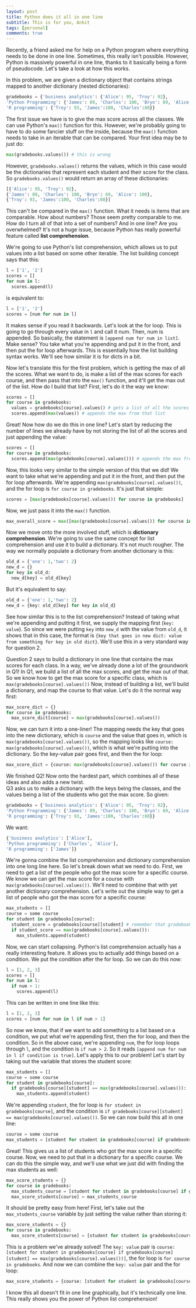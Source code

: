 ```yaml
---
layout: post
title: Python does it all in one line
subtitle: This is for you, Ankit
tags: [personal]
comments: true
---
```


Recently, a friend asked me for help on a Python program where everything needs to be done in one line. Sometimes, this really isn't possible. However, Python is massively powerful in one line, thanks to it basically being a form of pseudocode. Let's take a look at how this works.  

In this problem, we are given a dictionary object that contains strings mapped to another dictionary (nested dictionaries):  
```python
gradebooks = {'business analytics': {'Alice': 95, 'Troy': 92}, 
'Python Programming': {'James': 89, 'Charles': 100, 'Bryn': 69, 'Alice': 100}, 
'R programming': {'Troy': 93, 'James':100, 'Charles':88}}
```
The first issue we have is to give the max score across all the classes. We can use Python's `max()` function for this. However, we're probably going to have to do some fancier stuff on the inside, because the `max()` function needs to take in an iterable that can be compared. Your first idea may be to just do:
```python
max(gradebooks.values()) # this is wrong
```
However, `gradebooks.values()` returns the values, which in this case would be the dictionaries that represent each student and their score for the class. So `gradebooks.values()` would return an array of these dictionaries: 
```python
[{'Alice': 95, 'Troy': 92}, 
{'James': 89, 'Charles': 100, 'Bryn': 69, 'Alice': 100}, 
{'Troy': 93, 'James':100, 'Charles':88}]
```
This can't be compared in the `max()` function. What it needs is items that are comparable. How about numbers? Those seem pretty comparable to me. How do I turn all of that into a set of numbers? And in one line? Are you overwhelmed? It's not a huge issue, because Python has really powerful feature called **list comprehension**.  

We're going to use Python's list comprehension, which allows us to put values into a list based on some other iterable. The list building concept says that this:
```python
l = ['1', '2']
scores = []
for num in l:
  scores.append(l)
```
is equivalent to:
```python
l = ['1', '2']
scores = [num for num in l]
```
It makes sense if you read it backwards. Let's look at the for loop. This is going to go through every value in `l` and call it num. Then, num is appended. So basically, the statement is `[append num for num in list]`. Make sense? You take what you're appending and put it in the front, and then put the for loop afterwards. This is essentially how the list building syntax works. We'll see how similar it is for dicts in a bit.  

Now let's translate this for the first problem, which is getting the max of all the scores. What we want to do, is make a list of the max scores for each course, and then pass that into the `max()` function, and it'll get the max out of the list. How do I build that list? First, let's do it the way we know:
```python
scores = []
for course in gradebooks:
  values = gradebooks[course].values() # gets a list of all the scores for this course
  scores.append(max(values)) # appends the max from that list
```
Great! Now how do we do this in one line? Let's start by reducing the number of lines we already have by not storing the list of all the scores and just appending the value:
```python
scores = []
for course in gradebooks:
  scores.append(max(gradebooks[course].values())) # appends the max from that list
```
Now, this looks very similar to the simple version of this that we did! We want to take what we're appending and put it in the front, and then put the for loop afterwards. We're appending `max(gradebooks[course].values())`, and the for loop is `for course in gradebooks`. It's just that simple:
```python
scores = [max(gradebooks[course].values()) for course in gradebooks]
```
Now, we just pass it into the `max()` function.
```python
max_overall_score = max([max(gradebooks[course].values()) for course in gradebooks])
```
Now we move onto the more involved stuff, which is **dictionary comprehension**. We're going to use the same concept for list comprehension and use it to build a dictionary. It's not much rougher. The way we normally populate a dictionary from another dictionary is this:
```python
old_d = {'one': 1,'two': 2}
new_d = {}
for key in old_d:
  new_d[key] = old_d[key]
```
But it's equivalent to say:
```python
old_d = {'one': 1,'two': 2}
new_d = {key: old_d[key] for key in old_d}
```
See how similar this is to the list comprehension? Instead of taking what we're appending and putting it first, we supply the mapping first (`key: value`). So since we were putting `key` into `new_d` with the value from `old_d`, it shows that in this case, the format is `{key that goes in new dict: value from something for key in old dict}`. We'll use this in a very standard way for question 2.  

Question 2 says to build a dictionary in one line that contains the max scores for each class. In a way, we've already done a lot of the groundwork in Q1! In Q1, we build a list of all the max scores, and get the max out of that. So we know how to get the max score for a specific class, which is `max(gradebooks[course].values())` Now, instead of building a list, we'll build a dictionary, and map the course to that value. Let's do it the normal way first:
```python
max_score_dict = {}
for course in gradebooks:
  max_score_dict[course] = max(gradebooks[course].values())
```
Now, we can turn it into a one-liner! The mapping needs the key that goes into the new dictionary, which is `course` and the value that goes in, which is `max(gradebooks[course].values())`, so the mapping looks like `course: max(gradebooks[course].values())`, which is what we're putting into the dictionary. So the key-value pair goes first, and then the for loop:
```python
max_score_dict = {course: max(gradebooks[course].values()) for course in gradebooks}
```
We finished Q2! Now onto the hardest part, which combines all of these ideas and also adds a new twist.  
Q3 asks us to make a dictionary with the keys being the classes, and the values being a list of the students who got the max score. So given:
```python
gradebooks = {'business analytics': {'Alice': 95, 'Troy': 92}, 
'Python Programming': {'James': 89, 'Charles': 100, 'Bryn': 69, 'Alice': 100}, 
'R programming': {'Troy': 93, 'James':100, 'Charles':88}}
```
We want:
```python
{'business analytics': ['Alice'], 
'Python programming': ['Charles', 'Alice'], 
'R programming': ['James']}
```
We're gonna combine the list comprehension and dictionary comprehension into one long line here. So let's break down what we need to do. First, we need to get a list of the people who got the max score for a specific course. We know we can get the max score for a course with `max(gradebooks[course].values())`. We'll need to combine that with yet another dictionary comprehension. Let's write out the simple way to get a list of people who got the max score for a specific course:
```python
max_students = []
course = some course
for student in gradebooks[course]:
  student_score = gradebooks[course][student] # remember that gradebooks[course] returns a dictionary of students and their score, so gradebooks[course][student] returns the score for that student
  if student_score == max(gradebooks[course].values()):
    max_students.append(student)
```
Now, we can start collapsing. Python's list comprehension actually has a really interesting feature. It allows you to actually add things based on a condition. We put the condition after the for loop. So we can do this now:
```python
l = [1, 2, 3]
scores = []
for num in l:
  if num > 1:
    scores.append(l)
```
This can be written in one line like this:
```python
l = [1, 2, 3]
scores = [num for num in l if num > 1]
```
So now we know, that if we want to add something to a list based on a condition, we put what we're appending first, then the for loop, and then the condition. So in the above case, we're appending `num`, the for loop loops through `l`, and the condition is `if num > 2`. So it reads `[append num for num in l if condition is true]`. Let's apply this to our problem! Let's start by taking out the variable that stores the student score:
```python
max_students = []
course = some course
for student in gradebooks[course]:
  if gradebooks[course][student] == max(gradebooks[course].values()):
    max_students.append(student)
```
We're appending `student`, the for loop is `for student in gradebooks[course]`, and the condition is `if gradebooks[course][student] == max(gradebooks[course].values())`. So we can now build this all in one line:
```python
course = some course
max_students = [student for student in gradebooks[course] if gradebooks[course][student] == max(gradebooks[course].values())]
```
Great! This gives us a list of students who got the max score in a specific course. Now, we need to put that in a dictionary for a specific course. We can do this the simple way, and we'll use what we just did with finding the max students as well:
```python
max_score_students = {}
for course in gradebooks:
  max_students_course = [student for student in gradebooks[course] if gradebooks[course][student] == max(gradebooks[course].values())] # gets a list of students who got the max score
  max_score_students[course] = max_students_course
```
It should be pretty easy from here! First, let's take out the `max_students_course` variable by just setting the value rather than storing it:
```python
max_score_students = {}
for course in gradebooks:
  max_score_students[course] = [student for student in gradebooks[course] if gradebooks[course][student] == max(gradebooks[course].values())] 
```
This is a problem we've already solved! The `key: value` pair is `course: [student for student in gradebooks[course] if gradebooks[course][student] == max(gradebooks[course].values())]`, the for loop is `for course in gradebooks`. And now we can combine the `key: value` pair and the for loop:
```python
max_score_students = {course: [student for student in gradebooks[course] if gradebooks[course][student] == max(gradebooks[course].values())] for course in gradebooks}
```
I know this all doesn't fit in one line graphically, but it's technically one line. This really shows you the power of Python list comprehension! 
   
